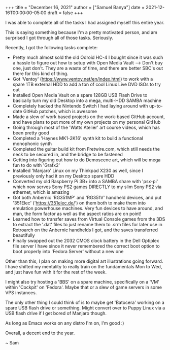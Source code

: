 +++
title = "December 16, 2021"
author = ["Samuel Banya"]
date = 2021-12-16T00:00:00-05:00
draft = false
+++

I was able to complete all of the tasks I had assigned myself this entire year.

This is saying something because I'm a pretty motivated person, and am surprised I got through all of those tasks. Seriously.

Recently, I got the following tasks complete:

-   Pretty much almost sold the old Odroid HC-4 I bought since it was such a hassle to figure out how to setup with Open Media Vault --&gt; Don't buy one, just don't. They are a waste of time, and there are better SBC's out there for this kind of thing.
-   Got 'Ventoy' (<https://www.ventoy.net/en/index.html>) to work with a spare 1TB external HDD to add a ton of cool Linux Live DVD ISOs to try out
-   Installed Open Media Vault on a spare 128GB USB Flash Drive to basically turn my old Desktop into a mega, multi-HDD SAMBA machine
-   Completely hacked the Nintendo Switch I had laying around with up-to-date GitHub patches, which is awesome
-   Made a slew of work based projects on the work-based GitHub account, and have plans to put more of my own projects on my personal GitHub
-   Going through most of the 'Watts Atelier' art course videos, which has been pretty good
-   Completed a 'Haynes MK1-2K16' synth kit to build a functional monophonic synth
-   Completed the guitar build kit from Fretwire.com, which still needs the neck to be secured in, and the bridge to be fastened
-   Getting into figuring out how to do Demoscene art, which will be mega fun to do with 'Grafx2'
-   Installed 'Manjaro' Linux on my Thinkpad X230 as well, since I previously only had it on my Desktop spare HDD
-   Converted my old Raspberry Pi 3B+ into a SAMBA share with 'psx-pi' which now serves Sony PS2 games DIRECTLY to my slim Sony PS2 via ethernet, which is amazing
-   Got both Anbernic 'RG351MP' and 'RG351V' handheld devices, and put '351Elec' ('https://351elec.de/') on them both to make them into emulation powerhouse machines. Very fun devices to have around, and man, the form factor as well as the aspect ratios are on point!
-   Learned how to transfer saves from Virtual Console games from the 3DS to extract the '.dat' files to just rename them to .srm files for later use in Retroarch on the Anbernic handhelds I got, and the saves transferred beautifully
-   Finally swapped out the 2032 CMOS clock battery in the Dell Optiplex file server I have since it never remembered the correct boot option to boot properly into 'Fedora Server' without a new one

Other than this, I plan on making more digital art illustrations going forward. I have shifted my mentality to really train on the fundamentals Mon to Wed, and just have fun with it for the rest of the week.

I might also try hosting a 'BBS' on a spare machine, specifically on a 'VM' within 'Cockpit' on 'Fedora'. Maybe that or a slew of game servers in some VPS instances.

The only other thing I could think of is to maybe get 'Batocera' working on a spare USB flash drive or something. Might convert over to Puppy Linux via a USB flash drive if I get bored of Manjaro though.

As long as Emacs works on any distro I'm on, I'm good :)

Overall, a decent end to the year.

~ Sam